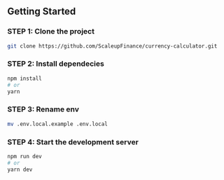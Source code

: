 ## Getting Started

### STEP 1: Clone the project

```bash
git clone https://github.com/ScaleupFinance/currency-calculator.git
```

### STEP 2: Install dependecies

```bash
npm install
# or
yarn
```

### STEP 3: Rename env

```bash
mv .env.local.example .env.local
```

### STEP 4: Start the development server

```bash
npm run dev
# or
yarn dev
```

